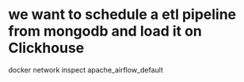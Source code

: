 # we want to schedule a etl pipeline from mongodb and load it on Clickhouse

docker network inspect apache_airflow_default
